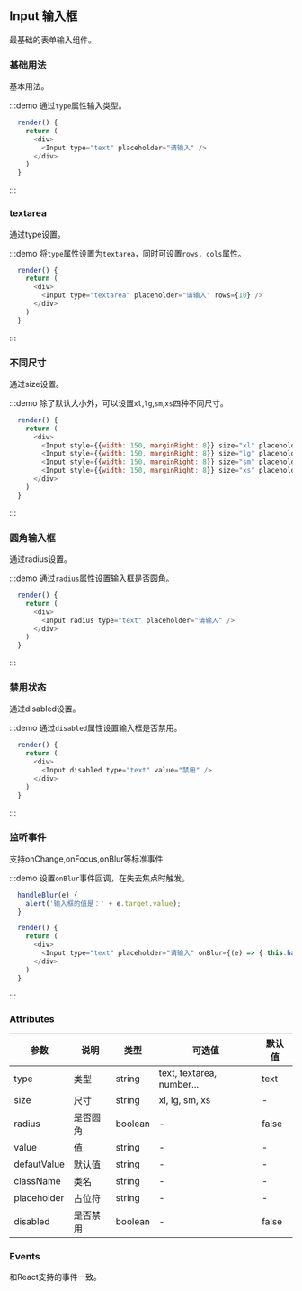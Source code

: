 ## Input 输入框

最基础的表单输入组件。

### 基础用法

基本用法。

:::demo 通过`type`属性输入类型。
```js
  render() {
    return (
      <div>
        <Input type="text" placeholder="请输入" />
      </div>
    )
  }
```
:::

### textarea

通过type设置。

:::demo 将`type`属性设置为`textarea`，同时可设置`rows`，`cols`属性。
```js
  render() {
    return (
      <div>
        <Input type="textarea" placeholder="请输入" rows={10} />
      </div>
    )
  }
```
:::

### 不同尺寸

通过size设置。

:::demo 除了默认大小外，可以设置`xl`,`lg`,`sm`,`xs`四种不同尺寸。
```js
  render() {
    return (
      <div>
        <Input style={{width: 150, marginRight: 8}} size="xl" placeholder="请输入" />
        <Input style={{width: 150, marginRight: 8}} size="lg" placeholder="请输入" />
        <Input style={{width: 150, marginRight: 8}} size="sm" placeholder="请输入" />
        <Input style={{width: 150, marginRight: 8}} size="xs" placeholder="请输入" />
      </div>
    )
  }
```
:::

### 圆角输入框

通过radius设置。

:::demo 通过`radius`属性设置输入框是否圆角。
```js
  render() {
    return (
      <div>
        <Input radius type="text" placeholder="请输入" />
      </div>
    )
  }
```
:::

### 禁用状态

通过disabled设置。

:::demo 通过`disabled`属性设置输入框是否禁用。
```js
  render() {
    return (
      <div>
        <Input disabled type="text" value="禁用" />
      </div>
    )
  }
```
:::

### 监听事件

支持onChange,onFocus,onBlur等标准事件

:::demo 设置`onBlur`事件回调，在失去焦点时触发。
```js
  handleBlur(e) {
    alert('输入框的值是：' + e.target.value);
  }

  render() {
    return (
      <div>
        <Input type="text" placeholder="请输入" onBlur={(e) => { this.handleBlur(e); }} />
      </div>
    )
  }
```
:::

### Attributes
| 参数      | 说明    | 类型      | 可选值       | 默认值   |
|---------- |-------- |---------- |-------------  |-------- |
| type     | 类型   | string  |   text, textarea, number...           |    text     |
| size     | 尺寸   | string  |   xl, lg, sm, xs        |    -     |
| radius     | 是否圆角   | boolean  |   -     |    false   |
| value     | 值   | string  |   -        |    -     |
| defautValue     | 默认值  | string  |   -     |    -     |
| className     | 类名   | string  |   -   |    -     |
| placeholder     | 占位符   | string  |   -      |    -     |
| disabled     | 是否禁用  | boolean  |   -      |    false    |


### Events

和React支持的事件一致。